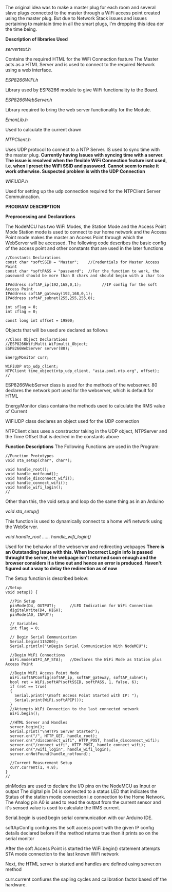 The original idea was to make a master plug for each room and several slave plugs connected to the master through a 
WiFi access point created using the master plug. But due to Network Stack issues and issues pertaining to maintain time in 
all the smart plugs, I'm dropping this idea dor the time being.

**Description of libraries Used**

*servertext.h*

Contains the required HTML for the WiFi Connection feature
The Master acts as a HTML Server and is used to connect to the required Network using 
a web interface.

*ESP8266WiFi.h*

Library used by ESP8266 module to give WiFi functionality to the Board.

*ESP8266WebServer.h*

Library required to bring the web server functionality for the Module.

*EmonLib.h*

Used to calculate the current drawn

*NTPClient.h*

Uses UDP protocol to connect to a NTP Server. IS used to sync time with the master plug.
**Currently having Issues with syncing time with a server. The issue is resolved when the flexible WiFi Connection feature isnt used, i.e. when I preset the WiFi SSID and password. Cannot seem to make it work otherwise. Suspected problem is with the UDP Connection**

*WiFiUDP.h*

Used for setting up the udp connection required for the NTPClient Server Commuincation.

**PROGRAM DESCRIPTION**

**Preprocessing and Declarations**

The NodeMCU has two WiFi Modes, the Station Mode and the Access Point Mode
Station mode is used to connect to our home network and the Access Point mode makes the 
master an Access Point through which the WebServer will be accessed. The following code 
describes the basic config of the access point and other constants that are used in the later functions
~~~
//Constants Declarations
const char *softSSID = "Master";    //Credentials for Master Access Point
const char *softPASS = "password";  //For the function to work, the password should be more than 8 chars and should begin with a char too

IPAddress softAP_ip(192,168,0,1);         //IP config for the soft Access Point
IPAddress softAP_gateway(192,168,0,1);
IPAddress softAP_subnet(255,255,255,0);

int sflag = 0;
int cflag = 0;

const long int offset = 19800;
~~~
Objects that will be used are declared as follows
~~~
//Class Object Declarations
//ESP8266WifiMulti WiFimulti_Object;
ESP8266WebServer server(80);

EnergyMonitor curr;

WiFiUDP ntp_udp_client;
NTPClient time_object(ntp_udp_client, "asia.pool.ntp.org", offset);
//
~~~
ESP8266WebServer class is used for the methods of the webserver. 80 declares the network 
port used for the webserver, which is default for HTML

EnergyMonitor class contains the methods used to calculate the RMS value of Current

WiFiUDP class declares an object used for the UDP connection

NTPClient class uses a constructor taking in the UDP object, NTPServer and the Time Offset 
that is declred in the constants above

**Function Descriptions**
The Following Functions are used in the Program:
~~~
//Function Prototypes
void sta_setup(char*, char*);

void handle_root();
void handle_notfound();
void handle_disconnect_wifi();
void handle_connect_wifi();
void handle_wifi_login();
//
~~~
Other than this, the void setup and loop do the same thing as in an Arduino

*void sta_setup()*

This function is used to dynamically connect to a home wifi network using the WebServer.

*void handle_root ...... handle_wifi_login()*

Used for the behavior of the webserver and redirecting webpages
**There is an Outstanding Issue with this. When Incorrect Login info is passed throught the server, the webpage isn't returned soon enough and the browser considers it a time out and hence an error is produced. Haven't figured out a way to delay the redirection as of now**


The Setup function is described below:
~~~
//Setup
void setup() {

  //Pin Setup
  pinMode(D4, OUTPUT);      //LED Indication for WiFi Connection
  digitalWrite(D4, HIGH);
  pinMode(A0, INPUT);
  
  // Variables
  int flag = 0;
  
  // Begin Serial Communication
  Serial.begin(115200);
  Serial.println("\nBegin Serial Communication With NodeMCU");

  //Begin WiFi Connections
  WiFi.mode(WIFI_AP_STA);   //Declares the WiFi Mode as Station plus Access Point
  
  //Begin WiFi Access Point Mode
  WiFi.softAPConfig(softAP_ip, softAP_gateway, softAP_subnet);
  bool ret = WiFi.softAP(softSSID, softPASS, 1, false, 6);
  if (ret == true)
  {
    Serial.print("\nSoft Access Point Started with IP: ");
    Serial.print(WiFi.softAPIP());
  }
  //Attempts WiFi Connection to the last connected network
  WiFi.begin(); 

  //HTML Server and Handles
  server.begin();
  Serial.print("\nHTTPS Server Started");
  server.on("/", HTTP_GET, handle_root);
  server.on("/disconnect_wifi", HTTP_POST, handle_disconnect_wifi);
  server.on("/connect_wifi", HTTP_POST, handle_connect_wifi);
  server.on("/wifi_login", handle_wifi_login);
  server.onNotFound(handle_notfound);

  //Current Measurement Setup
  curr.current(1, 4.8);
}
//
~~~
pinModes are used to declare the I/O pins on the NodeMCU as Input or output
The digital pin D4 is connected to a status LED that indicates the Status of the station
mode connection i.e connection to the Home Network.
The Analog pin A0 is used to read the output from the current sensor and it's sensed value is
used to calculate the RMS current.

Serial.begin is used begin serial communication with our Arduino IDE.

softApConfig configures the soft access point with the given IP config details declared before
if the method returns true then it prints so on the serial monitor

After the soft Access Point is started the WiFi.begin() statement attempts STA 
mode connection to the last known WiFi network

Next, the HTML server is started and handles are defined using server.on method

curr.current confiures the sapling cycles and calibration factor based off the hardware.

